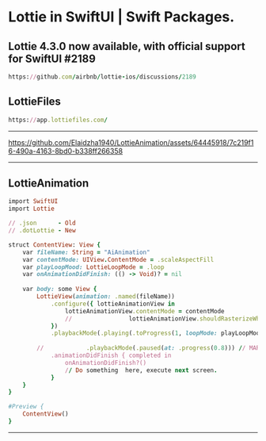 Lottie in SwiftUI | Swift Packages.
===============

Lottie 4.3.0 now available, with official support for SwiftUI #2189
---------------
````ruby
https://github.com/airbnb/lottie-ios/discussions/2189
````

LottieFiles
---------------
````ruby
https://app.lottiefiles.com/
````
---------------

https://github.com/Elaidzha1940/LottieAnimation/assets/64445918/7c219f16-490a-4163-8bd0-b338ff266358

---------------

LottieAnimation
---------------
````ruby
import SwiftUI
import Lottie

// .json      - Old
// .dotLottie - New

struct ContentView: View {
    var fileName: String = "AiAnimation"
    var contentMode: UIView.ContentMode = .scaleAspectFill
    var playLoopMood: LottieLoopMode = .loop
    var onAnimationDidFinish: (() -> Void)? = nil
    
    var body: some View {
        LottieView(animation: .named(fileName))
            .configure({ lottieAnimationView in
                lottieAnimationView.contentMode = contentMode
                //                lottieAnimationView.shouldRasterizeWhenIdle = true
            })
            .playbackMode(.playing(.toProgress(1, loopMode: playLoopMood)))
        
        //            .playbackMode(.paused(at: .progress(0.8))) // MARK: - Specific part
            .animationDidFinish { completed in
                onAnimationDidFinish?()
                // Do something  here, execute next screen.
            }
    }
}

#Preview {
    ContentView()
}
````
-------------

